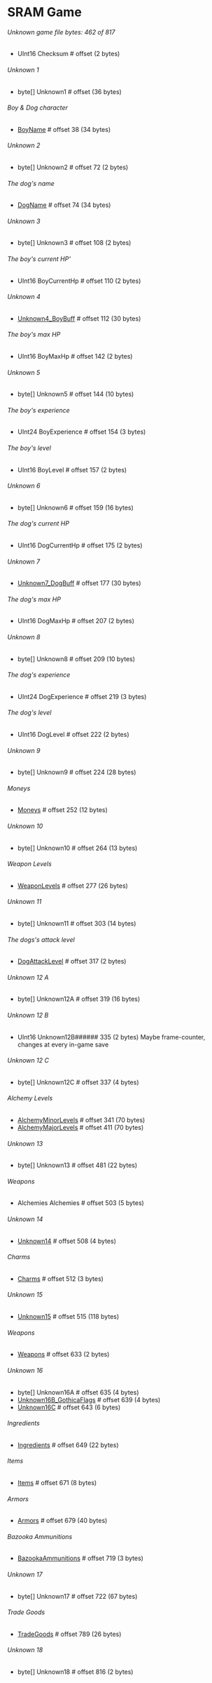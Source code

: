 ﻿# SRAM Game

###### Unknown game file bytes: 462 of 817
* UInt16 Checksum # offset (2 bytes)

###### Unknown 1
* byte[] Unknown1 # offset (36 bytes)

###### Boy & Dog character
* [BoyName](CharacterName.md) # offset 38 (34 bytes) 

###### Unknown 2
* byte[] Unknown2 # offset 72 (2 bytes)

###### The dog's name
* [DogName](CharacterName.md) # offset 74 (34 bytes) 

###### Unknown 3
* byte[] Unknown3 # offset 108 (2 bytes)

###### The boy's current HP'
* UInt16 BoyCurrentHp # offset 110 (2 bytes)

###### Unknown 4
* [Unknown4_BoyBuff](CharacterBuff.md) # offset 112 (30 bytes)

###### The boy's max HP
* UInt16 BoyMaxHp # offset 142 (2 bytes)

###### Unknown 5
* byte[] Unknown5 # offset 144 (10 bytes)

###### The boy's experience
* UInt24 BoyExperience # offset 154 (3 bytes)

###### The boy's level
* UInt16 BoyLevel # offset 157 (2 bytes)

###### Unknown 6
* byte[] Unknown6 # offset 159 (16 bytes)

###### The dog's current HP
* UInt16 DogCurrentHp # offset 175 (2 bytes)

###### Unknown 7
* [Unknown7_DogBuff](CharacterBuff.md) # offset 177 (30 bytes)

###### The dog's max HP
* UInt16 DogMaxHp # offset 207 (2 bytes)

###### Unknown 8
* byte[] Unknown8 # offset 209 (10 bytes)

###### The dog's experience
* UInt24 DogExperience # offset 219 (3 bytes)

###### The dog's level
* UInt16 DogLevel # offset 222 (2 bytes)

###### Unknown 9
* byte[] Unknown9 # offset 224 (28 bytes)

###### Moneys
* [Moneys](Moneys.md) # offset 252 (12 bytes)

###### Unknown 10
* byte[] Unknown10 # offset 264 (13 bytes)

###### Weapon Levels
* [WeaponLevels](WeaponLevels.md) # offset 277 (26 bytes)

###### Unknown 11
* byte[] Unknown11 # offset 303 (14 bytes)

###### The dogs's attack level
* [DogAttackLevel](WeaponLevel.md) # offset 317 (2 bytes)

###### Unknown 12 A
* byte[] Unknown12A # offset 319 (16 bytes)

###### Unknown 12 B
* UInt16 Unknown12B###### 335 (2 bytes) Maybe frame-counter, changes at every in-game save

###### Unknown 12 C
* byte[] Unknown12C # offset 337 (4 bytes)

###### Alchemy Levels
* [AlchemyMinorLevels](AlchemyLevels.md) # offset 341 (70 bytes)
* [AlchemyMajorLevels](AlchemyLevels.md) # offset 411 (70 bytes)

###### Unknown 13
* byte[] Unknown13 # offset 481 (22 bytes)

###### Weapons
* Alchemies Alchemies # offset 503 (5 bytes)

###### Unknown 14
* [Unknown14](Enums/Unknown14_AntiquaFlags.md) # offset 508 (4 bytes) 

###### Charms
* [Charms](Enums/Charm.md) # offset 512 (3 bytes)

###### Unknown 15
* [Unknown15](Unknown15.md) # offset 515 (118 bytes)

###### Weapons
* [Weapons](Weapons.md) # offset 633 (2 bytes)

###### Unknown 16
* byte[] Unknown16A # offset 635 (4 bytes) 
* [Unknown16B_GothicaFlags](Enums/Unknown16B_GothicaFlags.md) # offset 639 (4 bytes)
* [Unknown16C](Unknown16C.md) # offset 643 (6 bytes) 

###### Ingredients
* [Ingredients](Ingredients.md) # offset 649 (22 bytes)

###### Items
* [Items](Items.md) # offset 671 (8 bytes)

###### Armors
* [Armors](Armors.md) # offset 679 (40 bytes)

###### Bazooka Ammunitions
* [BazookaAmmunitions](BazookaAmmunitions.md) # offset 719 (3 bytes)

###### Unknown 17
* byte[] Unknown17 # offset 722 (67 bytes)

###### Trade Goods
* [TradeGoods](TradeGoods.md) # offset 789 (26 bytes)

###### Unknown 18
* byte[] Unknown18 # offset 816 (2 bytes)

